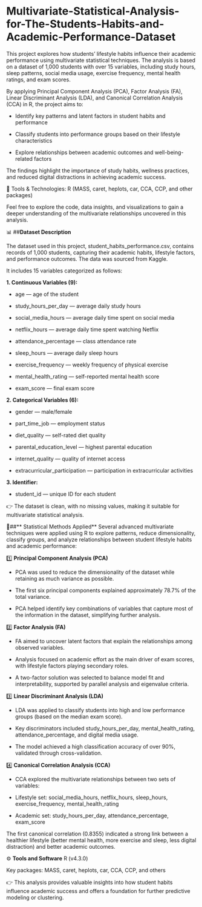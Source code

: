 # Multivariate-Statistical-Analysis-for-The-Students-Habits-and-Academic-Performance-Dataset
This project explores how students’ lifestyle habits influence their academic performance using multivariate statistical techniques. The analysis is based on a dataset of 1,000 students with over 15 variables, including study hours, sleep patterns, social media usage, exercise frequency, mental health ratings, and exam scores.

By applying Principal Component Analysis (PCA), Factor Analysis (FA), Linear Discriminant Analysis (LDA), and Canonical Correlation Analysis (CCA) in R, the project aims to:

-  Identify key patterns and latent factors in student habits and performance

-  Classify students into performance groups based on their lifestyle characteristics

-  Explore relationships between academic outcomes and well-being-related factors

The findings highlight the importance of study habits, wellness practices, and reduced digital distractions in achieving academic success.

📌 Tools & Technologies: R (MASS, caret, heplots, car, CCA, CCP, and other packages)

Feel free to explore the code, data insights, and visualizations to gain a deeper understanding of the multivariate relationships uncovered in this analysis.

📊 ##**Dataset Description**

The dataset used in this project, student_habits_performance.csv, contains records of 1,000 students, capturing their academic habits, lifestyle factors, and performance outcomes. The data was sourced from Kaggle.

It includes 15 variables categorized as follows:

**1. Continuous Variables (9):**

- age — age of the student

- study_hours_per_day — average daily study hours

- social_media_hours — average daily time spent on social media

- netflix_hours — average daily time spent watching Netflix

- attendance_percentage — class attendance rate

- sleep_hours — average daily sleep hours

- exercise_frequency — weekly frequency of physical exercise

- mental_health_rating — self-reported mental health score

- exam_score — final exam score

**2. Categorical Variables (6):**

- gender — male/female

- part_time_job — employment status

- diet_quality — self-rated diet quality

- parental_education_level — highest parental education

- internet_quality — quality of internet access

- extracurricular_participation — participation in extracurricular activities

**3. Identifier:**

- student_id — unique ID for each student

👉 The dataset is clean, with no missing values, making it suitable for multivariate statistical analysis.

🔬##** Statistical Methods Applied**
Several advanced multivariate techniques were applied using R to explore patterns, reduce dimensionality, classify groups, and analyze relationships between student lifestyle habits and academic performance:

1️⃣ **Principal Component Analysis (PCA)**
- PCA was used to reduce the dimensionality of the dataset while retaining as much variance as possible.

- The first six principal components explained approximately 78.7% of the total variance.

- PCA helped identify key combinations of variables that capture most of the information in the dataset, simplifying further analysis.

2️⃣ **Factor Analysis (FA)**
- FA aimed to uncover latent factors that explain the relationships among observed variables.

- Analysis focused on academic effort as the main driver of exam scores, with lifestyle factors playing secondary roles.

- A two-factor solution was selected to balance model fit and interpretability, supported by parallel analysis and eigenvalue criteria.

3️⃣ **Linear Discriminant Analysis (LDA)**
- LDA was applied to classify students into high and low performance groups (based on the median exam score).

- Key discriminators included study_hours_per_day, mental_health_rating, attendance_percentage, and digital media usage.

- The model achieved a high classification accuracy of over 90%, validated through cross-validation.

4️⃣ **Canonical Correlation Analysis (CCA)**
- CCA explored the multivariate relationships between two sets of variables:

-    Lifestyle set: social_media_hours, netflix_hours, sleep_hours, exercise_frequency, mental_health_rating

-    Academic set: study_hours_per_day, attendance_percentage, exam_score

The first canonical correlation (0.8355) indicated a strong link between a healthier lifestyle (better mental health, more exercise and sleep, less digital distraction) and better academic outcomes.

⚙ **Tools and Software**
R (v4.3.0)

Key packages: MASS, caret, heplots, car, CCA, CCP, and others

👉 This analysis provides valuable insights into how student habits influence academic success and offers a foundation for further predictive modeling or clustering.
